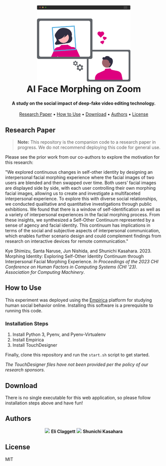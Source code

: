 <h1 align="center">
  <br>
  <img src="https://raw.githubusercontent.com/eliclaggett/Face-Morphing-Experiment/refs/heads/main/assets/face_morphing.svg" width="300"></a>
  <br>
    AI Face Morphing on Zoom
</h1>

<h4 align="center">A study on the social impact of deep-fake video editing technology.</h4>

<p align="center">
  <a href="#research-paper">Research Paper</a> •
  <a href="#how-to-use">How to Use</a> •
  <a href="#download">Download</a> •
  <a href="#authors">Authors</a> •
  <a href="#license">License</a>
</p>

<!-- ![screenshot]() -->

## Research Paper

> **Note:**
> This repository is the companion code to a research paper in progress. We do not recommend deploying this code for general use.

Please see the prior work from our co-authors to explore the motivation for this research:

"We explored continuous changes in self-other identity by designing an interpersonal facial morphing experience where the facial images of two users are blended and then swapped over time. Both users’ facial images are displayed side by side, with each user controlling their own morphing facial images, allowing us to create and investigate a multifaceted interpersonal experience. To explore this with diverse social relationships, we conducted qualitative and quantitative investigations through public exhibitions. We found that there is a window of self-identification as well as a variety of interpersonal experiences in the facial morphing process. From these insights, we synthesized a Self-Other Continuum represented by a sense of agency and facial identity. This continuum has implications in terms of the social and subjective aspects of interpersonal communication, which enables further scenario design and could complement findings from research on interactive devices for remote communication."

Kye Shimizu, Santa Naruse, Jun Nishida, and Shunichi Kasahara. 2023. Morphing Identity: Exploring Self-Other Identity Continuum through Interpersonal Facial Morphing Experience. _In Proceedings of the 2023 CHI Conference on Human Factors in Computing Systems (CHI '23). Association for Computing Machinery_.

## How to Use

This experiment was deployed using the [Empirica](https://empirica.ly) platform for studying human social behavior online. Installing this software is a prerequisite to running this code.

### Installation Steps

1. Install Python 3, Pyenv, and Pyenv-Virtualenv
2. Install Empirica
3. Install TouchDesigner

Finally, clone this repository and run the `start.sh` script to get started.

_The TouchDesigner files have not been provided per the policy of our research sponsors._

## Download

There is no single executable for this web application, so please follow installation steps above and have fun!

## Authors

<p align="center">
  <span>
    <img src="/img1.png" width="100" />
    <strong>Eli Claggett</strong>
  </span>
  <span>
    <img src="/img1.png" width="100" />
    <strong>Shunichi Kasahara</strong>
  </span>
</p>

## License

MIT